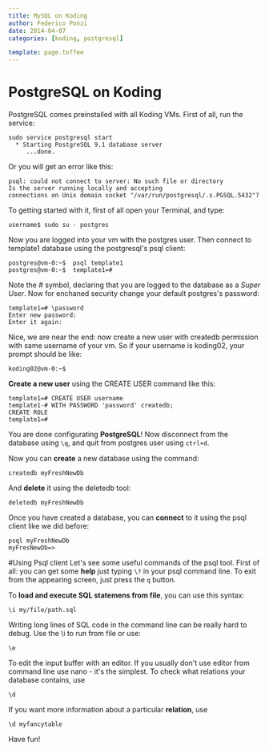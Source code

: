 ```yaml
---
title: MySQL on Koding
author: Federico Ponzi
date: 2014-04-07
categories: [koding, postgresql]

template: page.toffee
---
```


# PostgreSQL on Koding

PostgreSQL comes preinstalled with all Koding VMs. First of all, run the service:

    sudo service postgresql start
      * Starting PostgreSQL 9.1 database server
         ...done.

Or you will get an error like this:
  
    psql: could not connect to server: No such file or directory
    Is the server running locally and accepting
    connections on Unix domain socket "/var/run/postgresql/.s.PGSQL.5432"?

To getting started with it, first of all open your Terminal, and type:

    username$ sudo su - postgres

Now you are logged into your vm with the postgres user. Then connect to template1 database using the postgresql's psql client:

    postgres@vm-0:~$  psql template1
    postgres@vm-0:~$  template1=#
    
Note the # symbol, declaring that you are logged to the database as a *Super User*. Now for enchaned security change your default postgres's password:

    template1=# \password
    Enter new password:
    Enter it again:
    
Nice, we are near the end: now create a new user with createdb permission with same username of your vm. So if your username is koding02, your prompt should be like:

    koding02@vm-0:~$
    
**Create a new user** using the CREATE USER command like this:

    template1=# CREATE USER username
    template1-# WITH PASSWORD 'password' createdb;
    CREATE ROLE
    template1=#

You are done configurating **PostgreSQL**! Now disconnect from the database using `\q`, and quit from postgres user using `ctrl+d`.

Now you can **create** a new database using the command:

    createdb myFreshNewDb

And **delete** it using the deletedb tool:
    
    deletedb myFreshNewDb
    
Once you have created a database, you can **connect** to it using the psql client like we did before:

    psql myFreshNewDb
    myFresNewDb=>

#Using Psql client
Let's see some useful commands of the psql tool. 
First of all: you can get some **help** just typing `\?` in your psql command line.
To exit from the appearing screen, just press the `q` button.

To **load and execute SQL statemens from file**, you can use this syntax:

    \i my/file/path.sql

Writing long lines of SQL code in the command line can be really hard to debug. Use the \i to run from file or use:

    \e

To edit the input buffer with an editor. If you usually don't use editor from command line use nano - it's the simplest.
To check what relations your database contains, use

    \d
If you want more information about a particular **relation**, use

    \d myfancytable

Have fun!
    
    

